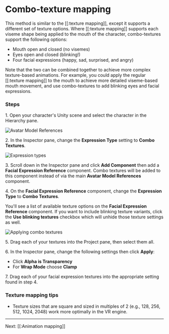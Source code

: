# Combo-texture mapping

This method is similar to the [[:texture mapping]], except it supports a different set of texture options. Where [[:texture mapping]] supports each viseme shape being applied to the mouth of the character, combo-textures support the following options:

* Mouth open and closed (no visemes)
* Eyes open and closed (blinking!)
* Four facial expressions (happy, sad, surprised, and angry)

Note that the two can be combined together to achieve more complex texture-based animations. For example, you could apply the regular [[:texture mapping]] to the mouth to achieve more detailed viseme-based mouth movement, and use combo-textures to add blinking eyes and facial expressions.

### Steps

1\. Open your character's Unity scene and select the character in the Hierarchy pane.

![Avatar Model References](https://www.flipsidexr.com/files/docs/screenshots/avatar-model-references.png)

2\. In the Inspector pane, change the **Expression Type** setting to **Combo Textures**.

![Expression types](https://www.flipsidexr.com/files/docs/screenshots/expression-types.png)

3\. Scroll down in the Inspector pane and click **Add Component** then add a **Facial Expression Reference** component. Combo textures will be added to this component instead of via the main **Avatar Model References** component.

4\. On the **Facial Expression Reference** component, change the **Expression Type** to **Combo Textures**.

You'll see a list of available texture options on the **Facial Expression Reference** component. If you want to include blinking texture variants, click the **Use blinking textures** checkbox which will unhide those texture settings as well.

![Applying combo textures](https://www.flipsidexr.com/files/docs/screenshots/applying-combo-textures.png)

5\. Drag each of your textures into the Project pane, then select them all.

6\. In the Inspector pane, change the following settings then click **Apply**:

* Click **Alpha is Transparency**
* For **Wrap Mode** choose **Clamp**

7\. Drag each of your facial expression textures into the appropriate setting found in step 4.

### Texture mapping tips

* Texture sizes that are square and sized in multiples of 2 (e.g., 128, 256, 512, 1024, 2048) work more optimally in the VR engine.

---

Next: [[:Animation mapping]]
